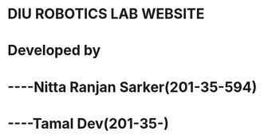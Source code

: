 # DIU ROBOTICS LAB WEBSITE 


# Developed by 
# ----Nitta Ranjan Sarker(201-35-594)
# ----Tamal Dev(201-35-)